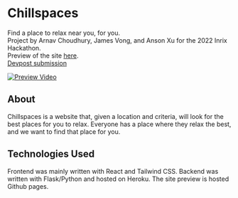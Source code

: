 # Chillspaces
Find a place to relax near you, for you.<br>
Project by Arnav Choudhury, James Vong, and Anson Xu for the 2022 Inrix Hackathon.<br>
Preview of the site [here](https://shur1m.github.io/InrixHack2022/). <br>
[Devpost submission](https://devpost.com/software/chillspaces)


[![Preview Video](http://img.youtube.com/vi/qCe4A_TI_Nc/0.jpg)](http://www.youtube.com/watch?v=qCe4A_TI_Nc "ChillRoadsDemo")


## About
Chillspaces is a website that, given a location and criteria, will look for the best places for you to relax. Everyone has a place where they relax the best, and we want to find that place for you. 

## Technologies Used
Frontend was mainly written with React and Tailwind CSS. Backend was written with Flask/Python and hosted on Heroku. The site preview is hosted Github pages.
